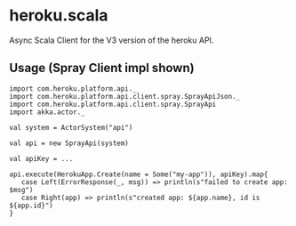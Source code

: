 # heroku.scala

Async Scala Client for the V3 version of the heroku API.

## Usage (Spray Client impl shown)

```
import com.heroku.platform.api._
import com.heroku.platform.api.client.spray.SprayApiJson._
import com.heroku.platform.api.client.spray.SprayApi
import akka.actor._

val system = ActorSystem("api")

val api = new SprayApi(system)

val apiKey = ...

api.execute(HerokuApp.Create(name = Some("my-app")), apiKey).map{
   case Left(ErrorResponse(_, msg)) => println(s"failed to create app: $msg")
   case Right(app) => println(s"created app: ${app.name}, id is ${app.id}")
}
```

